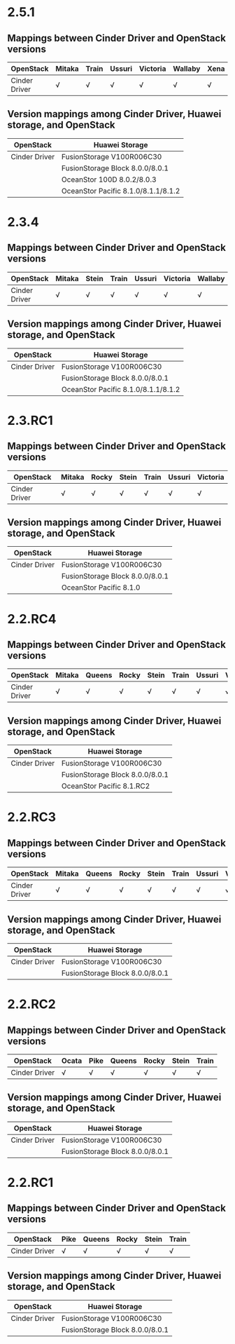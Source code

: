 # 2.5.1
## Mappings between Cinder Driver and OpenStack versions

| OpenStack |Mitaka|Train|Ussuri|Victoria|Wallaby|Xena|Yoga|
|---|---|---|---|---|---|---|---|
|Cinder Driver|√|√|√|√|√|√|√|

## Version mappings among Cinder Driver, Huawei storage, and OpenStack
| OpenStack |Huawei Storage|
|---|---|
|Cinder Driver|FusionStorage V100R006C30|
| |FusionStorage Block 8.0.0/8.0.1|
| |OceanStor 100D 8.0.2/8.0.3|
| |OceanStor Pacific 8.1.0/8.1.1/8.1.2|

# 2.3.4
## Mappings between Cinder Driver and OpenStack versions

| OpenStack |Mitaka|Stein|Train|Ussuri|Victoria|Wallaby|Xena|
|---|---|---|---|---|---|---|---|
|Cinder Driver|√|√|√|√|√|√|√|

## Version mappings among Cinder Driver, Huawei storage, and OpenStack
| OpenStack |Huawei Storage|
|---|---|
|Cinder Driver|FusionStorage V100R006C30|
| |FusionStorage Block 8.0.0/8.0.1|
| |OceanStor Pacific 8.1.0/8.1.1/8.1.2|

# 2.3.RC1
## Mappings between Cinder Driver and OpenStack versions

| OpenStack |Mitaka|Rocky|Stein|Train|Ussuri|Victoria|
|---|---|---|---|---|---|---|
|Cinder Driver|√|√|√|√|√|√|

## Version mappings among Cinder Driver, Huawei storage, and OpenStack
| OpenStack |Huawei Storage|
|---|---|
|Cinder Driver|FusionStorage V100R006C30|
| |FusionStorage Block 8.0.0/8.0.1|
| |OceanStor Pacific 8.1.0|

# 2.2.RC4
## Mappings between Cinder Driver and OpenStack versions

| OpenStack |Mitaka|Queens|Rocky|Stein|Train|Ussuri|Victoria|
|---|---|---|---|---|---|---|---|
|Cinder Driver|√|√|√|√|√|√|√|

## Version mappings among Cinder Driver, Huawei storage, and OpenStack
| OpenStack |Huawei Storage|
|---|---|
|Cinder Driver|FusionStorage V100R006C30|
| |FusionStorage Block 8.0.0/8.0.1|
| |OceanStor Pacific 8.1.RC2|


# 2.2.RC3
## Mappings between Cinder Driver and OpenStack versions

| OpenStack |Mitaka|Queens|Rocky|Stein|Train|Ussuri|Victoria|
|---|---|---|---|---|---|---|---|
|Cinder Driver|√|√|√|√|√|√|√|

## Version mappings among Cinder Driver, Huawei storage, and OpenStack
| OpenStack |Huawei Storage|
|---|---|
|Cinder Driver|FusionStorage V100R006C30|
| |FusionStorage Block 8.0.0/8.0.1|



# 2.2.RC2
## Mappings between Cinder Driver and OpenStack versions

| OpenStack |Ocata|Pike|Queens|Rocky|Stein|Train|
|---|---|---|---|---|---|---|
|Cinder Driver|√|√|√|√|√|√|

## Version mappings among Cinder Driver, Huawei storage, and OpenStack
| OpenStack |Huawei Storage|
|---|---|
|Cinder Driver|FusionStorage V100R006C30|
| |FusionStorage Block 8.0.0/8.0.1|


# 2.2.RC1
## Mappings between Cinder Driver and OpenStack versions

| OpenStack |Pike|Queens|Rocky|Stein|Train|
|---|---|---|---|---|---|
|Cinder Driver|√|√|√|√|√|

## Version mappings among Cinder Driver, Huawei storage, and OpenStack
| OpenStack |Huawei Storage|
|---|---|
|Cinder Driver|FusionStorage V100R006C30|
| |FusionStorage Block 8.0.0/8.0.1|

